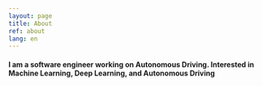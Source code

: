 ```yaml
---
layout: page
title: About
ref: about
lang: en
---
```


#### I am a software engineer working on Autonomous Driving. Interested in Machine Learning, Deep Learning, and  Autonomous Driving
